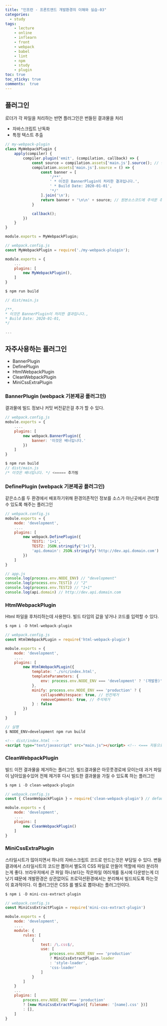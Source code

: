 ```yaml
---
title: "인프런 - 프론트엔드 개발환경의 이해와 실습-03"
categories: 
  - study
tags: 
    - lecture
    - online
    - inflearn
    - front
    - webpack
    - babel
    - lint
    - npm
    - study
    - plugin
toc: true
toc_sticky: true
comments:  true
---
```


## 플러그인
로더가 각 파일을 처리하는 반면 플러그인은 번들된 결과물을 처리
- 자바스크립트 난독화
- 특정 텍스트 추출
  

``` javascript
// my-webpack-plugin
class MyWebpackPlugin {
    apply(compiler) {
        compiler.plugin('emit', (compilation, callback) => {
            const source = compilation.assets['main.js'].source(); // 번들링된 main.js 소스코드 가져오는 코드
            compilation.assets['main.js'].source = () => {
                const banner = [
                    '/**',
                    ' * 이것은 BannerPlugin이 처리한 결과입니다.',
                    ' * Build Date: 2020-01-01',
                    '*/'
                ].join('\n');
                return banner + '\n\n' + source; // 원본소스코드에 주석문 추가
            }

            callback();
        })
    }
}

module.exports = MyWebpackPlugin;
```

``` javascript
// webpack.config.js
const MyWebpackPlugin = require('./my-webpack-pluigin');

module.exports = {
    ...
    plugins: [
        new MyWebpackPlugin(),
    ]
}
```

``` javascript
$ npm run build
```

``` javascript
// dist/main.js

/**,
* 이것은 BannerPlugin이 처리한 결과입니다.,
* Build Date: 2020-01-01,
*/

...
```


## 자주사용하는 플러그인

- BannerPlugin
- DefinePlugin
- HtmlWebpackPlugin
- CleanWebpackPlugin
- MiniCssExtraPlugin

### BannerPlugin (webpack 기본제공 플러그인)
결과물에 빌드 정보나 커밋 버전같은걸 추가 할 수 있다.

``` javascript
// webpack.config.js
mobule.exports = {
    ....
    plugins: [
        new webpack.BannerPlugin({
            banner: '이것은 배너입니다.'
        })
    ]
}

$ npm run build
// dist/main.js
/* 이것은 배너입니다. */ <===== 추가됨
```

### DefinePlugin (webpack 기본제공 플러그인)
같은소스를 두 환경에서 배포하기위해 환경의존적인 정보를 소스가 아닌곳에서 관리할 수 있도록 해주는 플러그인

``` javascript
// webpack.config.js
mobule.exports = {
    mode: 'development',
    ....
    plugins: [
        new webpack.DefinePlugin({
            TEST1: '1+1',
            TEST2: JSON.stringify('1+1'),
            'api.domain': JSON.stringify('http://dev.api.domain.com')
        })
    ]
}

// app.js
console.log(process.env.NODE_ENV) // "development"
console.log(process.env.TEST1) // "2"
console.log(process.env.TEST2) // "1+1"
console.log(api.domain) // http://dev.api.domain.com
```

### HtmlWebpackPlugin
Html 파일을 후처리하는데 사용한다. 빌드 타임의 값을 넣거나 코드를 입력할 수 있다.

``` javascript
$ npm i -D html-webpack-plugin
```

``` javascript
// webpack.config.js
const HtmlWebpackPLugin = require('html-webpack-plugin')

mobule.exports = {
    mode: 'development',
    ....
    plugins: [
        new HtmlWebpackPLugin({
            template: './src/index.html',
            templateParameters: {
                env: process.env.NODE_ENV === 'development' ? '(개발용)' : '' // html 파일 내부에 변수로 추가하여 사용이 가능
            },
            minify: process.env.NODE_ENV === 'production' ? {
                collapseWhitespace: true, // 빈칸제거
                removeCpmments: true, // 주석제거
            } : false
        })
    ]
}

// 실행
$ NODE_ENV=development npm run build
```

``` html
<!-- dist/index.html -->
<script type="text/javascript" src="main.js"></script> <!-- <=== 자동으로 생성 -->
```

### CleanWebpackPlugin
빌드 이전 결과물을 제거하는 플러그인. 빌드결과물은 아웃풋경로에 모이는데 과거 파일이 남아있을수있어 전체 제거후 다시 빌드한 결과물을 가질 수 있도록 하는 플러그인

``` javascript
$ npm i -D clean-webpack-plugin
```

``` javascript
// webpack.config.js
const { CleanWebpackPlugin } = require('clean-webpack-plugin') // default export 가 아니라 {} 로 감싸줘야함

mobule.exports = {
    mode: 'development',
    ....
    plugins: [
        new CleanWebpackPlugin()
    ]
}
```

### MiniCssExtraPlugin
스타일시트가 많아지면서 하나의 자바스크립트 코드로 만드는것은 부담일 수 있다. 변들결과에서 스타일시트의 코드만 뽑아서 별도의 CSS 파일로 만들어 역할에 따라 분리하는게 좋다. 브라우저에서 큰 파일 하나보다는 작은파일 여러개를 동시에 다운받는게 더 낫기 떄문에 개발환경은 상관없어도 프로덕션환경에서는 분리해서 빌드되도록 하는것이 효과적이다. 이 플러그인은 CSS 를 별도로 뽑아내는 플러그인이다.

``` javascript
$ npm i -D mini-css-extract-plugin
```

``` javascript
// webpack.config.js
const MiniCssExtractPlugin = require('mini-css-extract-plugin') 

mobule.exports = {
    mode: 'development',
    ....
    module: {
        rules: [
            {
                test: /\.css$/,
                use: [
                    process.env.NODE_ENV === 'production'
                    ? MiniCssExtractPlugin.loader
                    : 'style-loader',
                    'css-loader'
                ]
            }
        ]
    }
    ...
    plugins: [
        process.env.NODE_ENV === 'production' 
        ? [new MiniCssExtractPlugin({ filename: '[name].css' })] 
        : [],
    ]
}
```
